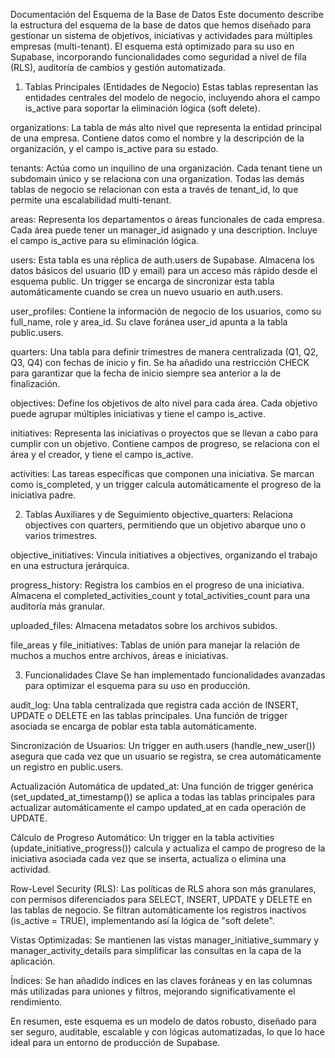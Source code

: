 Documentación del Esquema de la Base de Datos
Este documento describe la estructura del esquema de la base de datos que hemos diseñado para gestionar un sistema de objetivos, iniciativas y actividades para múltiples empresas (multi-tenant). El esquema está optimizado para su uso en Supabase, incorporando funcionalidades como seguridad a nivel de fila (RLS), auditoría de cambios y gestión automatizada.

1. Tablas Principales (Entidades de Negocio)
Estas tablas representan las entidades centrales del modelo de negocio, incluyendo ahora el campo is_active para soportar la eliminación lógica (soft delete).

organizations: La tabla de más alto nivel que representa la entidad principal de una empresa. Contiene datos como el nombre y la descripción de la organización, y el campo is_active para su estado.

tenants: Actúa como un inquilino de una organización. Cada tenant tiene un subdomain único y se relaciona con una organization. Todas las demás tablas de negocio se relacionan con esta a través de tenant_id, lo que permite una escalabilidad multi-tenant.

areas: Representa los departamentos o áreas funcionales de cada empresa. Cada área puede tener un manager_id asignado y una description. Incluye el campo is_active para su eliminación lógica.

users: Esta tabla es una réplica de auth.users de Supabase. Almacena los datos básicos del usuario (ID y email) para un acceso más rápido desde el esquema public. Un trigger se encarga de sincronizar esta tabla automáticamente cuando se crea un nuevo usuario en auth.users.

user_profiles: Contiene la información de negocio de los usuarios, como su full_name, role y area_id. Su clave foránea user_id apunta a la tabla public.users.

quarters: Una tabla para definir trimestres de manera centralizada (Q1, Q2, Q3, Q4) con fechas de inicio y fin. Se ha añadido una restricción CHECK para garantizar que la fecha de inicio siempre sea anterior a la de finalización.

objectives: Define los objetivos de alto nivel para cada área. Cada objetivo puede agrupar múltiples iniciativas y tiene el campo is_active.

initiatives: Representa las iniciativas o proyectos que se llevan a cabo para cumplir con un objetivo. Contiene campos de progreso, se relaciona con el área y el creador, y tiene el campo is_active.

activities: Las tareas específicas que componen una iniciativa. Se marcan como is_completed, y un trigger calcula automáticamente el progreso de la iniciativa padre.

2. Tablas Auxiliares y de Seguimiento
objective_quarters: Relaciona objectives con quarters, permitiendo que un objetivo abarque uno o varios trimestres.

objective_initiatives: Vincula initiatives a objectives, organizando el trabajo en una estructura jerárquica.

progress_history: Registra los cambios en el progreso de una iniciativa. Almacena el completed_activities_count y total_activities_count para una auditoría más granular.

uploaded_files: Almacena metadatos sobre los archivos subidos.

file_areas y file_initiatives: Tablas de unión para manejar la relación de muchos a muchos entre archivos, áreas e iniciativas.

3. Funcionalidades Clave
Se han implementado funcionalidades avanzadas para optimizar el esquema para su uso en producción.

audit_log: Una tabla centralizada que registra cada acción de INSERT, UPDATE o DELETE en las tablas principales. Una función de trigger asociada se encarga de poblar esta tabla automáticamente.

Sincronización de Usuarios: Un trigger en auth.users (handle_new_user()) asegura que cada vez que un usuario se registra, se crea automáticamente un registro en public.users.

Actualización Automática de updated_at: Una función de trigger genérica (set_updated_at_timestamp()) se aplica a todas las tablas principales para actualizar automáticamente el campo updated_at en cada operación de UPDATE.

Cálculo de Progreso Automático: Un trigger en la tabla activities (update_initiative_progress()) calcula y actualiza el campo de progreso de la iniciativa asociada cada vez que se inserta, actualiza o elimina una actividad.

Row-Level Security (RLS): Las políticas de RLS ahora son más granulares, con permisos diferenciados para SELECT, INSERT, UPDATE y DELETE en las tablas de negocio. Se filtran automáticamente los registros inactivos (is_active = TRUE), implementando así la lógica de "soft delete".

Vistas Optimizadas: Se mantienen las vistas manager_initiative_summary y manager_activity_details para simplificar las consultas en la capa de la aplicación.

Índices: Se han añadido índices en las claves foráneas y en las columnas más utilizadas para uniones y filtros, mejorando significativamente el rendimiento.

En resumen, este esquema es un modelo de datos robusto, diseñado para ser seguro, auditable, escalable y con lógicas automatizadas, lo que lo hace ideal para un entorno de producción de Supabase.